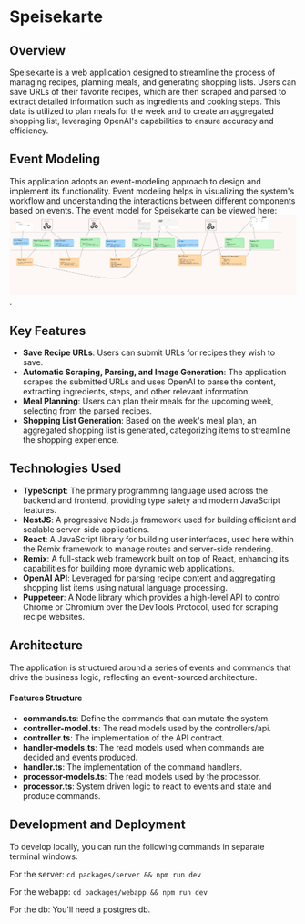 # Speisekarte

## Overview

Speisekarte is a web application designed to streamline the process of managing recipes, planning meals, and generating shopping lists. Users can save URLs of their favorite recipes, which are then scraped and parsed to extract detailed information such as ingredients and cooking steps. This data is utilized to plan meals for the week and to create an aggregated shopping list, leveraging OpenAI's capabilities to ensure accuracy and efficiency.

## Event Modeling

This application adopts an event-modeling approach to design and implement its functionality. Event modeling helps in visualizing the system's workflow and understanding the interactions between different components based on events. The event model for Speisekarte can be viewed here: ![Event Model](speisekarte-event-model.png).

## Key Features

- **Save Recipe URLs**: Users can submit URLs for recipes they wish to save.
- **Automatic Scraping, Parsing, and Image Generation**: The application scrapes the submitted URLs and uses OpenAI to parse the content, extracting ingredients, steps, and other relevant information.
- **Meal Planning**: Users can plan their meals for the upcoming week, selecting from the parsed recipes.
- **Shopping List Generation**: Based on the week's meal plan, an aggregated shopping list is generated, categorizing items to streamline the shopping experience.

## Technologies Used

- **TypeScript**: The primary programming language used across the backend and frontend, providing type safety and modern JavaScript features.
- **NestJS**: A progressive Node.js framework used for building efficient and scalable server-side applications.
- **React**: A JavaScript library for building user interfaces, used here within the Remix framework to manage routes and server-side rendering.
- **Remix**: A full-stack web framework built on top of React, enhancing its capabilities for building more dynamic web applications.
- **OpenAI API**: Leveraged for parsing recipe content and aggregating shopping list items using natural language processing.
- **Puppeteer**: A Node library which provides a high-level API to control Chrome or Chromium over the DevTools Protocol, used for scraping recipe websites.

## Architecture

The application is structured around a series of events and commands that drive the business logic, reflecting an event-sourced architecture.

#### Features Structure

- **commands.ts**: Define the commands that can mutate the system.
- **controller-model.ts**: The read models used by the controllers/api.
- **controller.ts**: The implementation of the API contract.
- **handler-models.ts**: The read models used when commands are decided and events produced.
- **handler.ts**: The implementation of the command handlers.
- **processor-models.ts**: The read models used by the processor.
- **processor.ts**: System driven logic to react to events and state and produce commands.

## Development and Deployment

To develop locally, you can run the following commands in separate terminal windows:

For the server:
`cd packages/server && npm run dev`

For the webapp:
`cd packages/webapp && npm run dev`

For the db:
You'll need a postgres db.
